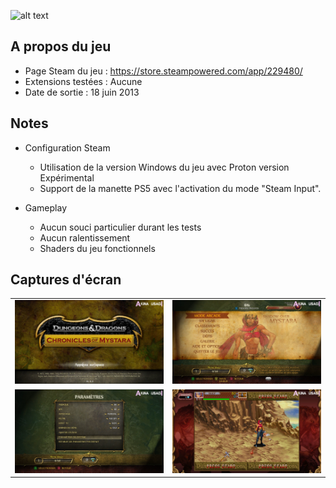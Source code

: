 ![alt text](https://raw.githubusercontent.com/AkinaUsagiAi/Steam-Proton-Tools-and-Datas/main/Dungeons_And_Dragons_Chronicles_of_Mystara/banniere.jpg)

## A propos du jeu

- Page Steam du jeu : https://store.steampowered.com/app/229480/
- Extensions testées : Aucune
- Date de sortie : 18 juin 2013

## Notes

- Configuration Steam
  - Utilisation de la version Windows du jeu avec Proton version Expérimental
  - Support de la manette PS5 avec l'activation du mode "Steam Input".

- Gameplay
  - Aucun souci particulier durant les tests
  - Aucun ralentissement
  - Shaders du jeu fonctionnels

## Captures d'écran

<table>
  <tr>
    <td><img src="https://raw.githubusercontent.com/AkinaUsagiAi/Steam-Proton-Outils-Astuces/main/Dungeons_And_Dragons_Chronicles_of_Mystara/capture-1.jpg" /></td>
    <td><img src="https://raw.githubusercontent.com/AkinaUsagiAi/Steam-Proton-Outils-Astuces/main/Dungeons_And_Dragons_Chronicles_of_Mystara/capture-2.jpg" /></td>
  </tr>
  <tr>
    <td><img src="https://raw.githubusercontent.com/AkinaUsagiAi/Steam-Proton-Outils-Astuces/main/Dungeons_And_Dragons_Chronicles_of_Mystara/capture-3.jpg" /></td>
    <td><img src="https://raw.githubusercontent.com/AkinaUsagiAi/Steam-Proton-Outils-Astuces/main/Dungeons_And_Dragons_Chronicles_of_Mystara/capture-4.jpg" /></td>
  </tr>
</table>


